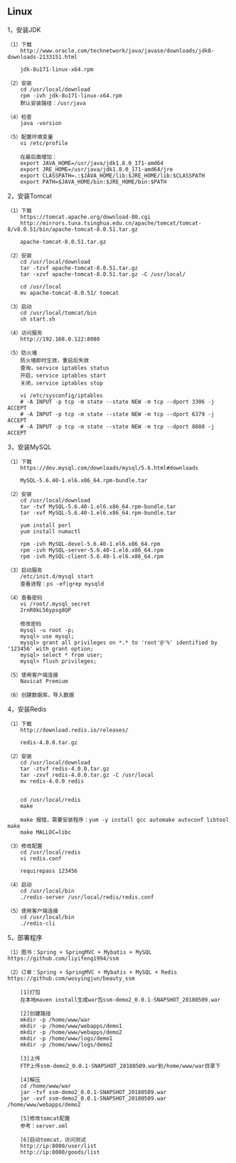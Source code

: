 ## Linux

1，安装JDK
	
	（1）下载
		http://www.oracle.com/technetwork/java/javase/downloads/jdk8-downloads-2133151.html
		
		jdk-8u171-linux-x64.rpm
	
	（2）安装
		cd /usr/local/download
		rpm -ivh jdk-8u171-linux-x64.rpm
		默认安装路径：/usr/java
	
	（4）检查
		java -version
	
	（5）配置环境变量
		vi /etc/profile
		
		在最后面增加：
		export JAVA_HOME=/usr/java/jdk1.8.0_171-amd64
		export JRE_HOME=/usr/java/jdk1.8.0_171-amd64/jre
		export CLASSPATH=.:$JAVA_HOME/lib:$JRE_HOME/lib:$CLASSPATH
		export PATH=$JAVA_HOME/bin:$JRE_HOME/bin:$PATH
	
2，安装Tomcat

	（1）下载
		https://tomcat.apache.org/download-80.cgi
		http://mirrors.tuna.tsinghua.edu.cn/apache/tomcat/tomcat-8/v8.0.51/bin/apache-tomcat-8.0.51.tar.gz
		
		apache-tomcat-8.0.51.tar.gz
		
	（2）安装
		cd /usr/local/download
		tar -tzvf apache-tomcat-8.0.51.tar.gz
		tar -xzvf apache-tomcat-8.0.51.tar.gz -C /usr/local/
		
		cd /usr/local
		mv apache-tomcat-8.0.51/ tomcat
		
	（3）启动
		cd /usr/local/tomcat/bin
		sh start.sh
		
	（4）访问服务
		http://192.168.0.122:8080
	
	（5）防火墙
		防火墙即时生效，重启后失效
		查询，service iptables status
		开启，service iptables start
		关闭，service iptables stop
		
		vi /etc/sysconfig/iptables
		# -A INPUT -p tcp -m state --state NEW -m tcp --dport 3306 -j ACCEPT
		# -A INPUT -p tcp -m state --state NEW -m tcp --dport 6379 -j ACCEPT
		# -A INPUT -p tcp -m state --state NEW -m tcp --dport 8080 -j ACCEPT
		
3，安装MySQL

	（1）下载
		https://dev.mysql.com/downloads/mysql/5.6.html#downloads
		
		MySQL-5.6.40-1.el6.x86_64.rpm-bundle.tar
	
	（2）安装
		cd /usr/local/download
		tar -tvf MySQL-5.6.40-1.el6.x86_64.rpm-bundle.tar
		tar -xvf MySQL-5.6.40-1.el6.x86_64.rpm-bundle.tar
		
		yum install perl
		yum install numactl
		
		rpm -ivh MySQL-devel-5.6.40-1.el6.x86_64.rpm
		rpm -ivh MySQL-server-5.6.40-1.el6.x86_64.rpm
		rpm -ivh MySQL-client-5.6.40-1.el6.x86_64.rpm
		
	（3）启动服务
		/etc/init.d/mysql start
		查看进程：ps -ef|grep mysqld
			
	（4）查看密码
		vi /root/.mysql_secret
		2rnR0kL56ypsg8QP

		修改密码
		mysql -u root -p;
		mysql> use mysql;
		mysql> grant all privileges on *.* to 'root'@'%' identified by '123456' with grant option;
		mysql> select * from user;
		mysql> flush privileges;
	
	（5）使用客户端连接
		Navicat Premium
		
	（6）创建数据库，导入数据
		
	
4，安装Redis

	（1）下载
		http://download.redis.io/releases/
		
		redis-4.0.0.tar.gz
	
	（2）安装
		cd /usr/local/download
		tar -ztvf redis-4.0.0.tar.gz
		tar -zxvf redis-4.0.0.tar.gz -C /usr/local
		mv redis-4.0.0 redis
		
		
		cd /usr/local/redis
		make
		
		make 报错，需要安装程序：yum -y install gcc automake autoconf libtool make
		make MALLOC=libc
	
	（3）修改配置
		cd /usr/local/redis
		vi redis.conf
		
		requirepass 123456
	
	（4）启动
		cd /usr/local/bin
		./redis-server /usr/local/redis/redis.conf 
	
	（5）使用客户端连接
		cd /usr/local/bin
		./redis-cli
	
5，部署程序

	（1）图书：Spring + SpringMVC + Mybatis + MySQL
	https://github.com/liyifeng1994/ssm
	
	（2）订单：Spring + SpringMVC + Mybatis + MySQL + Redis
	https://github.com/wosyingjun/beauty_ssm
		
		[1]打包
		在本地maven install生成war包ssm-demo2_0.0.1-SNAPSHOT_20180509.war
		
		[2]创建路径
		mkdir -p /home/www/war
		mkdir -p /home/www/webapps/demo1
		mkdir -p /home/www/webapps/demo2
		mkdir -p /home/www/logs/demo1
		mkdir -p /home/www/logs/demo2
		
		[3]上传
		FTP上传ssm-demo2_0.0.1-SNAPSHOT_20180509.war到/home/www/war目录下
		
		[4]解压
		cd /home/www/war
		jar -tvf ssm-demo2_0.0.1-SNAPSHOT_20180509.war
		jar -xvf ssm-demo2_0.0.1-SNAPSHOT_20180509.war /home/www/webapps/demo2
		
		[5]修改tomcat配置
		参考：server.xml
		
		[6]启动tomcat，访问测试
		http://ip:8080/user/list
		http://ip:8080/goods/list
		
